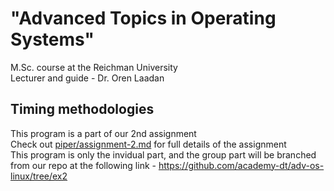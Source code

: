# "Advanced Topics in Operating Systems" 
 M.Sc. course at the Reichman University <br/>
 Lecturer and guide - Dr. Oren Laadan <br/>
## Timing methodologies

This program is a part of our 2nd assignment <br/>
Check out <a href="https://github.com/GlaiChen/piper/blob/main/assignment-2.md">piper/assignment-2.md</a> for full details of the assignment <br/>
This program is only the invidual part, and the group part will be branched from our repo at the following link - https://github.com/academy-dt/adv-os-linux/tree/ex2 </br>
